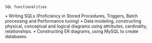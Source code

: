 	SQL functionalities
•	Writing SQLs (Proficiency in Stored Procedures, Triggers, Batch processing and Performance tuning)
•	Data modeling, constructing physical, conceptual and logical diagrams using attributes, cardinality, relationships.
•	Constructing ER diagrams, using MySQL to create databases.
